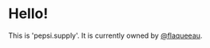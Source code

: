 # Hello!

This is 'pepsi.supply'. It is currently owned by [@flaqueeau](https://twitter.com/flaqueeau).
